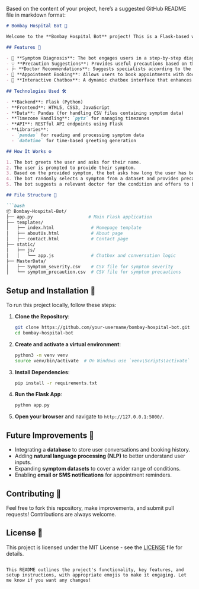 Based on the content of your project, here’s a suggested GitHub README file in markdown format:

```markdown
# Bombay Hospital Bot 🤖

Welcome to the **Bombay Hospital Bot** project! This is a Flask-based web application that simulates a conversational chatbot aimed at guiding users through a basic medical diagnostic process. It asks the user for their name, symptoms, and how long they've been experiencing them, then provides relevant precautions and offers doctor suggestions. This bot also enables users to book appointments with suggested doctors based on their symptoms.

## Features 🌟

- 🏥 **Symptom Diagnosis**: The bot engages users in a step-by-step diagnostic process to gather symptoms and severity levels.
- 💡 **Precaution Suggestions**: Provides useful precautions based on the entered symptoms.
- 🩺 **Doctor Recommendations**: Suggests specialists according to the user’s condition.
- 📅 **Appointment Booking**: Allows users to book appointments with doctors directly through the chat.
- 🔄 **Interactive Chatbox**: A dynamic chatbox interface that enhances user interaction.
  
## Technologies Used 🛠️

- **Backend**: Flask (Python)
- **Frontend**: HTML5, CSS3, JavaScript
- **Data**: Pandas (for handling CSV files containing symptom data)
- **Timezone Handling**: `pytz` for managing timezones
- **API**: RESTful API endpoints using Flask
- **Libraries**: 
  - `pandas` for reading and processing symptom data
  - `datetime` for time-based greeting generation

## How It Works ⚙️

1. The bot greets the user and asks for their name.
2. The user is prompted to provide their symptom.
3. Based on the provided symptom, the bot asks how long the user has been experiencing it.
4. The bot randomly selects a symptom from a dataset and provides precautions related to it.
5. The bot suggests a relevant doctor for the condition and offers to book an appointment.

## File Structure 📁

```bash
📦 Bombay-Hospital-Bot/
├── app.py                     # Main Flask application
├── templates/
│   ├── index.html              # Homepage template
│   ├── aboutUs.html            # About page
│   ├── contact.html            # Contact page
├── static/
│   ├── js/
│   │   └── app.js              # Chatbox and conversation logic
├── MasterData/
│   ├── Symptom_severity.csv    # CSV file for symptom severity
│   └── symptom_precaution.csv  # CSV file for symptom precautions
```

## Setup and Installation 🚀

To run this project locally, follow these steps:

1. **Clone the Repository**:
   ```bash
   git clone https://github.com/your-username/bombay-hospital-bot.git
   cd bombay-hospital-bot
   ```

2. **Create and activate a virtual environment**:
   ```bash
   python3 -m venv venv
   source venv/bin/activate  # On Windows use `venv\Scripts\activate`
   ```

3. **Install Dependencies**:
   ```bash
   pip install -r requirements.txt
   ```

4. **Run the Flask App**:
   ```bash
   python app.py
   ```

5. **Open your browser** and navigate to `http://127.0.0.1:5000/`.

## Future Improvements 🚧

- Integrating a **database** to store user conversations and booking history.
- Adding **natural language processing (NLP)** to better understand user inputs.
- Expanding **symptom datasets** to cover a wider range of conditions.
- Enabling **email or SMS notifications** for appointment reminders.

## Contributing 🤝

Feel free to fork this repository, make improvements, and submit pull requests! Contributions are always welcome.

## License 📄

This project is licensed under the MIT License - see the [LICENSE](LICENSE) file for details.
```

This README outlines the project's functionality, key features, and setup instructions, with appropriate emojis to make it engaging. Let me know if you want any changes!
